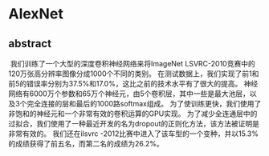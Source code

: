 # AlexNet

## abstract

​	我们训练了一个大型的深度卷积神经网络来将ImageNet LSVRC-2010竞赛中的120万张高分辨率图像分成1000个不同的类别。
在测试数据上，我们实现了前1和前5的错误率分别为37.5%和17.0%，这比之前的技术水平有了很大的提高。
神经网络有6000万个参数和65万个神经元，由5个卷积层，其中一些是最大池层，以及3个完全连接的层和最后的1000路softmax组成。
为了使训练更快，我们使用了非饱和的神经元和一个非常有效的卷积运算的GPU实现。
为了减少全连通层中的过拟合，我们使用了一种最近开发的名为dropout的正则化方法，该方法被证明是非常有效的。
我们还在ilsvrc -2012比赛中进入了该车型的一个变种，并以15.3%的成绩获得了前五名，而第二名的成绩为26.2%。